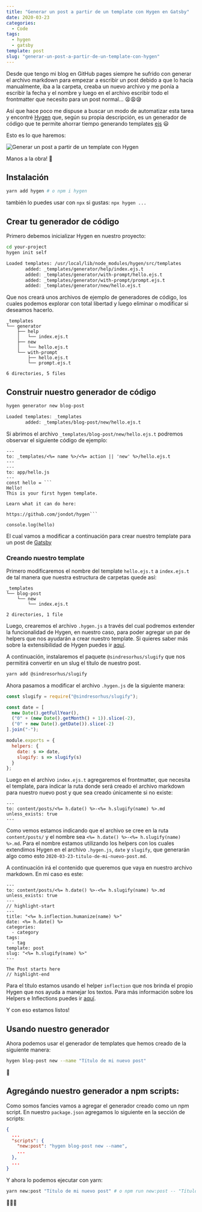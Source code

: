 ```yaml
---
title: "Generar un post a partir de un template con Hygen en Gatsby"
date: 2020-03-23
categories:
  - Code
tags:
  - hygen
  - gatsby
template: post
slug: "generar-un-post-a-partir-de-un-template-con-hygen"
---
```


Desde que tengo mi blog en GitHub pages siempre he sufrido con generar el archivo markdown para empezar a escribir un post debido a que lo hacía manualmente, iba a la carpeta, creaba un nuevo archivo y me ponía a escribir la fecha y el nombre y luego en el archivo escribir todo el frontmatter que necesito para un post normal... 😫😩😪

Así que hace poco me dispuse a buscar un modo de automatizar esta tarea y encontré [Hygen](http://www.hygen.io/) que, según su propia descripción, es un generador de código que te permite ahorrar tiempo generando templates [ejs](https://ejs.co/) 😃

Esto es lo que haremos:

![Generar un post a partir de un template con Hygen](https://i.imgur.com/ocxaniF.gif)

Manos a la obra! 💪

## Instalación

```bash
yarn add hygen # o npm i hygen
```

también lo puedes usar con `npx` si gustas: `npx hygen ...`

## Crear tu generador de código

Primero debemos inicializar Hygen en nuestro proyecto:

```bash
cd your-project
hygen init self

Loaded templates: /usr/local/lib/node_modules/hygen/src/templates
       added: _templates/generator/help/index.ejs.t
       added: _templates/generator/with-prompt/hello.ejs.t
       added: _templates/generator/with-prompt/prompt.ejs.t
       added: _templates/generator/new/hello.ejs.t
```

Que nos creará unos archivos de ejemplo de generadores de código, los cuales podemos explorar con total libertad y luego eliminar o modificar si deseamos hacerlo.

```terminal
_templates
└── generator
    ├── help
    │   └── index.ejs.t
    ├── new
    │   └── hello.ejs.t
    └── with-prompt
        ├── hello.ejs.t
        └── prompt.ejs.t

6 directories, 5 files
```

## Construir nuestro generador de código

```bash
hygen generator new blog-post

Loaded templates: _templates
       added: _templates/blog-post/new/hello.ejs.t
```

Si abrimos el archivo `_templates/blog-post/new/hello.ejs.t` podremos observar el siguiente código de ejemplo:

````
---
to: _templates/<%= name %>/<%= action || 'new' %>/hello.ejs.t
---
---
to: app/hello.js
---
const hello = ```
Hello!
This is your first hygen template.

Learn what it can do here:

https://github.com/jondot/hygen```

console.log(hello)
````

El cual vamos a modificar a continuación para crear nuestro template para un post de [Gatsby](https://www.gatsbyjs.org/)

### Creando nuestro template

Primero modificaremos el nombre del template `hello.ejs.t` a `index.ejs.t` de tal manera que nuestra estructura de carpetas quede así:

```terminal
_templates
└── blog-post
    └── new
        └── index.ejs.t

2 directories, 1 file
```

Luego, crearemos el archivo `.hygen.js` a través del cual podremos extender la funcionalidad de Hygen, en nuestro caso, para poder agregar un par de helpers que nos ayudarán a crear nuestro template. Si quieres saber más sobre la extensibilidad de Hygen puedes ir [aquí](http://www.hygen.io/extensibility).

A continuación, instalaremos el paquete `@sindresorhus/slugify` que nos permitirá convertir en un slug el título de nuestro post.

```bash
yarn add @sindresorhus/slugify
```

Ahora pasamos a modificar el archivo `.hygen.js` de la siguiente manera:

```javascript
const slugify = require("@sindresorhus/slugify");

const date = [
  new Date().getFullYear(),
  ("0" + (new Date().getMonth() + 1)).slice(-2),
  ("0" + new Date().getDate()).slice(-2)
].join("-");

module.exports = {
  helpers: {
    date: s => date,
    slugify: s => slugify(s)
  }
};
```

Luego en el archivo `index.ejs.t` agregaremos el frontmatter, que necesita el template, para indicar la ruta donde será creado el archivo markdown para nuestro nuevo post y que sea creado únicamente si no existe:

```ejs
---
to: content/posts/<%= h.date() %>-<%= h.slugify(name) %>.md
unless_exists: true
---
```

Como vemos estamos indicando que el archivo se cree en la ruta `content/posts/` y el nombre sea `<%= h.date() %>-<%= h.slugify(name) %>.md`. Para el nombre estamos utilizando los helpers con los cuales extendimos Hygen en el archivo `.hygen.js`, `date` y `slugify`, que generarán algo como esto `2020-03-23-titulo-de-mi-nuevo-post.md`.

A continuación irá el contenido que queremos que vaya en nuestro archivo markdown. En mi caso es este:

```ejs
---
to: content/posts/<%= h.date() %>-<%= h.slugify(name) %>.md
unless_exists: true
---
// highlight-start
---
title: "<%= h.inflection.humanize(name) %>"
date: <%= h.date() %>
categories:
  - category
tags:
  - tag
template: post
slug: "<%= h.slugify(name) %>"
---

The Post starts here
// highlight-end
```

Para el título estamos usando el helper `inflection` que nos brinda el propio Hygen que nos ayuda a manejar los textos. Para más información sobre los Helpers e Inflections puedes ir [aquí](http://www.hygen.io/templates/#helpers-and-inflections).

Y con eso estamos listos!

## Usando nuestro generador

Ahora podemos usar el generador de templates que hemos creado de la siguiente manera:

```bash
hygen blog-post new --name "Título de mi nuevo post"
```

🎉

## Agregándo nuestro generador a npm scripts:

Como somos fancies vamos a agregar el generador creado como un npm script. En nuestro `package.json` agregamos lo siguiente en la sección de scripts:

```json
{
  ...
  "scripts": {
    "new:post": "hygen blog-post new --name",
    ...
  },
  ...
}
```

Y ahora lo podemos ejecutar con yarn:

```bash
yarn new:post "Título de mi nuevo post" # o npm run new:post -- "Título de mi nuevo post"
```

🎉🎉🎉
